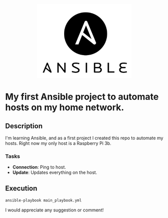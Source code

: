 

<p align="center">
  <img width="300" src="./assets/ansible_logo.png">
</p>

#  My first Ansible project to automate hosts on my home network.

## Description
I'm learning Ansible, and as a first project I created this repo to automate my hosts. Right now my only host is a Raspberry Pi 3b.

### Tasks
* __Connection__: Ping to host.
* __Update__: Updates everything on the host.

>>

## Execution
```sh
ansible-playbook main_playbook.yml
```

>>

I would appreciate any suggestion or comment!
